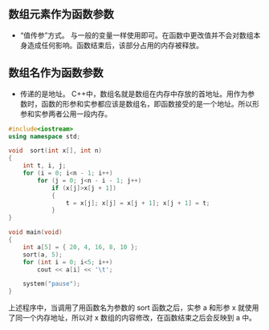 ## 数组元素作为函数参数
+ “值传参”方式。
与一般的变量一样使用即可。在函数中更改值并不会对数组本身造成任何影响。函数结束后，该部分占用的内存被释放。

## 数组名作为函数参数
+ 传递的是地址。
C++中，数组名就是数组在内存中存放的首地址。用作为参数时，函数的形参和实参都应该是数组名，即函数接受的是一个地址。所以形参和实参两者公用一段内存。
``` c++
#include<iostream>
using namespace std;

void  sort(int x[], int n)
{
	int t, i, j;
	for (i = 0; i<n - 1; i++)
		for (j = 0; j<n - i - 1; j++)
			if (x[j]>x[j + 1])
			{
				t = x[j]; x[j] = x[j + 1]; x[j + 1] = t;
			}
}

void main(void)
{
	int a[5] = { 20, 4, 16, 8, 10 };
	sort(a, 5);
	for (int i = 0; i<5; i++)
		cout << a[i] << '\t';

	system("pause");
}
```
上述程序中，当调用了用函数名为参数的 sort 函数之后，实参 a 和形参 x 就使用了同一个内存地址，所以对 x 数组的内容修改，在函数结束之后会反映到 a 中。

